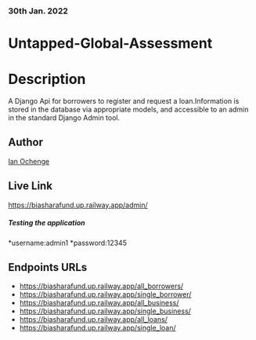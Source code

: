 ### 30th Jan. 2022
# Untapped-Global-Assessment
# Description
A Django Api for borrowers to register and request a loan.Information is stored in the database via appropriate models, and accessible to an
admin in the standard Django Admin tool.

## Author 
[Ian Ochenge](https://github.com/devseme)
 
##  Live Link 
https://biasharafund.up.railway.app/admin/

##### Testing the application 
*username:admin1
*password:12345

## Endpoints URLs 
* https://biasharafund.up.railway.app/all_borrowers/
* https://biasharafund.up.railway.app/single_borrower/
* https://biasharafund.up.railway.app/all_business/
* https://biasharafund.up.railway.app/single_business/
* https://biasharafund.up.railway.app/all_loans/
* https://biasharafund.up.railway.app/single_loan/


